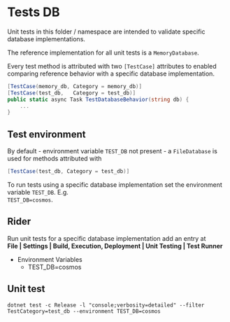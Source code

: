 
# Tests DB

Unit tests in this folder / namespace are intended to validate specific database implementations.

The reference implementation for all unit tests is a `MemoryDatabase`.


Every test method is attributed with two `[TestCase]` attributes to enabled comparing
reference behavior with a specific database implementation.

```csharp
[TestCase(memory_db, Category = memory_db)]
[TestCase(test_db,   Category = test_db)]
public static async Task TestDatabaseBehavior(string db) {
    ...
}
```

## Test environment

By default - environment variable `TEST_DB` not present - a `FileDatabase` is used for methods attributed with
```csharp
[TestCase(test_db, Category = test_db)]
```

To run tests using a specific database implementation set the environment variable `TEST_DB`. E.g.  
`TEST_DB=cosmos`.

## Rider
Run unit tests for a specific database implementation add an entry at  
**File | Settings | Build, Execution, Deployment | Unit Testing | Test Runner**  
- Environment Variables
    - TEST_DB=cosmos

## Unit test
```
dotnet test -c Release -l "console;verbosity=detailed" --filter TestCategory=test_db --environment TEST_DB=cosmos
```